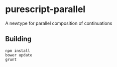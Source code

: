 # purescript-parallel

A newtype for parallel composition of continuations

## Building

```
npm install
bower update
grunt
```
